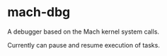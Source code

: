 mach-dbg
=====================
A debugger based on the Mach kernel system calls. 

Currently can pause and resume execution of tasks. 